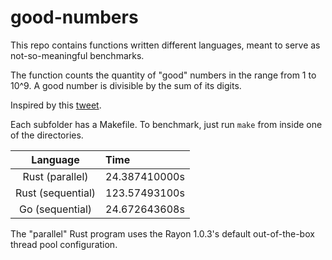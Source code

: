 # good-numbers
This repo contains functions written different languages, meant to serve as not-so-meaningful benchmarks.

The function counts the quantity of "good" numbers in the range from 1 to 10^9.
A good number is divisible by the sum of its digits.

Inspired by this [tweet](https://twitter.com/risboo6909/status/1075054497758629888).

Each subfolder has a Makefile.
To benchmark, just run `make` from inside one of the directories.

| Language            | Time          |
|:-------------------:|:------------- |
| Rust (parallel)     | 24.387410000s |
| Rust (sequential)   | 123.57493100s |
| Go (sequential)     | 24.672643608s |

The "parallel" Rust program uses the Rayon 1.0.3's default out-of-the-box thread pool configuration.

